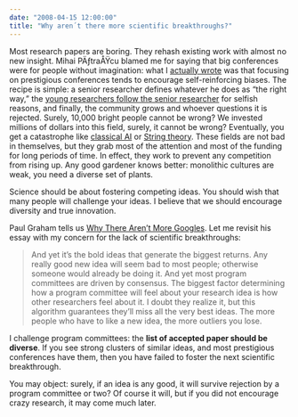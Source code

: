 ```yaml
---
date: "2008-04-15 12:00:00"
title: "Why aren´t there more scientific breakthroughs?"
---
```




Most research papers are boring. They rehash existing work with almost no new insight. Mihai PÄƒtraÅŸcu blamed me for saying that big conferences were for people without imagination: what I [actually wrote](/lemire/blog/2008/03/04/what-are-conferences-good-for/) was that focusing on prestigious conferences tends to encourage self-reinforcing biases. The recipe is simple: a senior researcher defines whatever he does as &ldquo;the right way,&rdquo; the [young researchers follow the senior researcher](/lemire/blog/2008/03/18/why-are-there-no-new-einstein/) for selfish reasons, and finally, the community grows and whoever questions it is rejected. Surely, 10,000 bright people cannot be wrong? We invested millions of dollars into this field, surely, it cannot be wrong? Eventually, you get a catastrophe like [classical AI](https://en.wikipedia.org/wiki/Artificial_intelligence#Traditional_symbolic_AI) or [String theory](https://en.wikipedia.org/wiki/String_theory). These fields are not bad in themselves, but they grab most of the attention and most of the funding for long periods of time. In effect, they work to prevent any competition from rising up. Any good gardener knows better: monolithic cultures are weak, you need a diverse set of plants.

Science should be about fostering competing ideas. You should wish that many people will challenge your ideas. I believe that we should encourage diversity and true innovation.

Paul Graham tells us [Why There Aren&rsquo;t More Googles](http://www.paulgraham.com/googles.html). Let me revisit his essay with my concern for the lack of scientific breakthroughs:

> And yet it&rsquo;s the bold ideas that generate the biggest returns. Any really good new idea will seem bad to most people; otherwise someone would already be doing it. And yet most program committees are driven by consensus. The biggest factor determining how a program committee will feel about your research idea is how other researchers feel about it. I doubt they realize it, but this algorithm guarantees they&rsquo;ll miss all the very best ideas. The more people who have to like a new idea, the more outliers you lose. 


I challenge program committees: the __list of accepted paper should be diverse__. If you see strong clusters of similar ideas, and most prestigious conferences have them, then you have failed to foster the next scientific breakthrough.

You may object: surely, if an idea is any good, it will survive rejection by a program committee or two? Of course it will, but if you did not encourage crazy research, it may come much later. 

